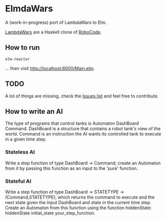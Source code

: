 ElmdaWars
=========
A (work-in-progress) port of LambdaWars to Elm.

[LambdaWars](https://github.com/andreyLevushkin/LambdaWars/wiki/Project-Overview)
are a Haskell clone of [RoboCode](http://robocode.sourceforge.net).

## How to run
    elm-reactor

... then visit [http://localhost:8000/Main.elm](http://localhost:8000/Main.elm).

## TODO
A lot of things are missing, check the [Issues list](https://github.com/tomtau/ElmdaWars/issues) and feel free to contribute.

## How to write an AI
The type of programs that control tanks is Automaton DashBoard Command.
DashBoard is a structure that contains a robot tank's view of the world.
Command is an instruction the AI wants its controlled tank to execute
in a given time step.

### Stateless AI
Write a step function of type DashBoard -> Command; create an Automaton from it
by passing this function as an input to the 'pure' function.

### Stateful AI
Write a step function of type DashBoard -> STATETYPE -> (Command,STATETYPE);
which returns the command to execute and the next state given the input DashBoard
and state in the current time step.
Create an Automaton from this function using the function hiddenState:
hiddenState initial_state your_step_function.
